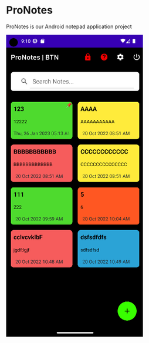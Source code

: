 # ProNotes
ProNotes is our Android notepad application project 

![eclipsenet](https://github.com/Brett-Tech-Networking/ProNotes/blob/main/pronotesnew.png?raw=true)
